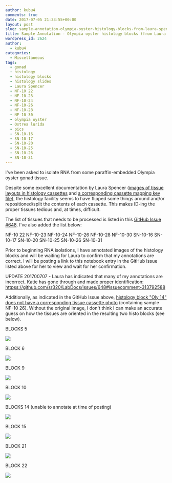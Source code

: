 ```yaml
---
author: kubu4
comments: true
date: 2017-07-05 21:33:55+00:00
layout: post
slug: sample-annotation-olympia-oyster-histology-blocks-from-laura-spencer
title: Sample Annotation - Olympia oyster histology blocks (from Laura Spencer)
wordpress_id: 2624
author:
  - kubu4
categories:
  - Miscellaneous
tags:
  - gonad
  - histology
  - histology blocks
  - histology slides
  - Laura Spencer
  - NF-10 22
  - NF-10-23
  - NF-10-24
  - NF-10-26
  - NF-10-28
  - NF-10-30
  - olympia oyster
  - Ostrea lurida
  - pics
  - SN-10-16
  - SN-10-17
  - SN-10-20
  - SN-10-25
  - SN-10-26
  - SN-10-31
---
```


I've been asked to isolate RNA from some paraffin-embedded Olympia oyster gonad tissue.

Despite some excellent documentation by Laura Spencer ([images of tissue layouts in histology cassettes](httpss://github.com/laurahspencer/LabNotebook/blob/master/_posts/2017-04-20-Prepping-Histology-Samples.md) and [a corresponding cassette mapping key file](https://github.com/laurahspencer/O.lurida_Stress/blob/master/Data/2017-April-HistoKey.pdf)), the histology facility seems to have flipped some things around and/or repositioned/split the contents of each cassette. This makes ID-ing the proper tissues tedious and, at times, difficult.

The list of tissues that needs to be processed is listed in this [GitHub Issue #648](httpss://github.com/sr320/LabDocs/issues/648). I've also added the list below:

NF-10 22
NF-10-23
NF-10-24
NF-10-26
NF-10-28
NF-10-30
SN-10-16
SN-10-17
SN-10-20
SN-10-25
SN-10-26
SN-10-31

Prior to beginning RNA isolations, I have annotated images of the histology blocks and will be waiting for Laura to confirm that my annotations are correct. I will be posting a link to this notebook entry in the GitHub issue listed above for her to view and wait for her confirmation.

UPDATE 201700707 - Laura has indicated that many of my annotations are incorrect. Katie has gone through and made proper identification: [httpss://github.com/sr320/LabDocs/issues/648#issuecomment-313792588](https://github.com/sr320/LabDocs/issues/648#issuecomment-313792588)



Additionally, as indicated in the GitHub Issue above, [histology block "Oly 14" does not have a corresponding tissue cassette photo](httpss://github.com/sr320/LabDocs/issues/648#issuecomment-313213160) (containing sample NF-10 26). Without the original image, I don't think I can make an accurate guess on how the tissues are oriented in the resulting two histo blocks (see below).



BLOCKS 5

[![](https://eagle.fish.washington.edu/Arabidopsis/Oly5_histo_block.png)](http://eagle.fish.washington.edu/Arabidopsis/Oly5_histo_block.png)



BLOCK 6

[![](https://eagle.fish.washington.edu/Arabidopsis/Oly6_histo_block.png)](http://eagle.fish.washington.edu/Arabidopsis/Oly6_histo_block.png)





BLOCK 9

[![](https://eagle.fish.washington.edu/Arabidopsis/Oly9_histo_block.png)](http://eagle.fish.washington.edu/Arabidopsis/Oly9_histo_block.png)





BLOCK 10

[![](https://eagle.fish.washington.edu/Arabidopsis/Oly10_histo_block.png)](http://eagle.fish.washington.edu/Arabidopsis/Oly10_histo_block.png)





BLOCKS 14 (unable to annotate at time of posting)

[![](https://eagle.fish.washington.edu/Arabidopsis/Oly14_histo_blocks_no_annotation.jpg)](http://eagle.fish.washington.edu/Arabidopsis/Oly14_histo_blocks_no_annotation.jpg)







BLOCK 15

[![](https://eagle.fish.washington.edu/Arabidopsis/Oly15_histo_block.png)](http://eagle.fish.washington.edu/Arabidopsis/Oly15_histo_block.png)







BLOCK 21

[![](https://eagle.fish.washington.edu/Arabidopsis/Oly21_histo_block.png)](http://eagle.fish.washington.edu/Arabidopsis/Oly21_histo_block.png)









BLOCK 22

[![](https://eagle.fish.washington.edu/Arabidopsis/Oly22_histo_block.png)](http://eagle.fish.washington.edu/Arabidopsis/Oly22_histo_block.png)
